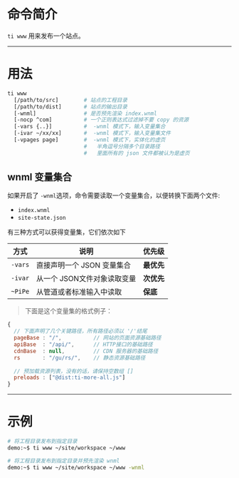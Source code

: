 # 命令简介 

`ti www` 用来发布一个站点。

-------------------------------------------------------------
# 用法
 
```bash
ti www 
  [/path/to/src]        # 站点的工程目录
  [/path/to/dist]       # 站点的输出目录
  [-wnml]               # 是否预先渲染 index.wnml
  [-nocp ^com]          # 一个正则表达式过滤掉不要 copy 的资源
  [-vars {..}]          #  -wnml 模式下，输入变量集合
  [-ivar ~/xx/xx]       #  -wnml 模式下，输入变量集文件
  [-vpages page]        #  -wnml 模式下，实体化的虚页
                        #   半角逗号分隔多个目录路径
                        #   里面所有的 json 文件都被认为是虚页
```

## wnml 变量集合

如果开启了 `-wnml`选项，命令需要读取一个变量集合，以便转换下面两个文件:

- `index.wnml`
- `site-state.json`

有三种方式可以获得变量集，它们依次如下

   方式            | 说明                                                  | 优先级
--------|--------------------|-----------
`-vars` | 直接声明一个 JSON 变量集合 | **最优先**
`-ivar` | 从一个 JSON文件对象读取变量 | **次优先**
`~PiPe` | 从管道或者标准输入中读取         | **保底**

> 下面是这个变量集的格式例子：

```js
{
  // 下面声明了几个关键路径，所有路径必须以 '/'结尾
  pageBase : "/",          // 网站的页面资源基础路径
  apiBase  : "/api/",      // HTTP接口的基础路径
  cdnBase  : null,         // CDN 服务器的基础路径
  rs       : "/gu/rs/",    // 静态资源基础路径
  
  // 预加载资源列表，没有的话，请保持空数组 []
  preloads : ["@dist:ti-more-all.js"]
}
```

-------------------------------------------------------------
# 示例

```bash
# 将工程目录发布到指定目录
demo:~$ ti www ~/site/workspace ~/www

# 将工程目录发布到指定目录并预先渲染 wnml
demo:~$ ti www ~/site/workspace ~/www -wnml
```